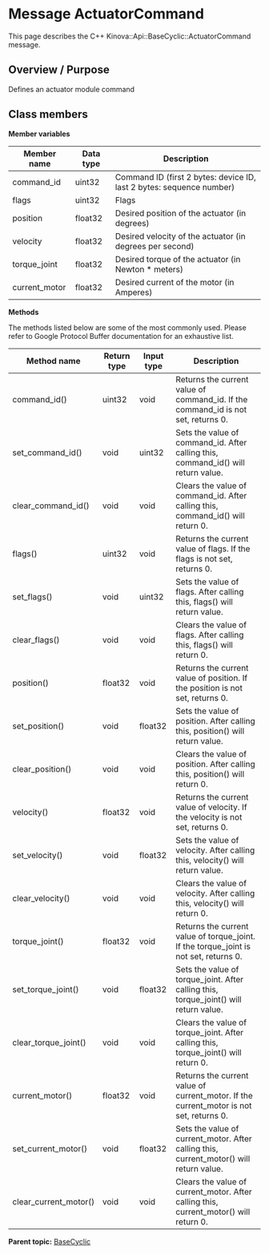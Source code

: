 # Message ActuatorCommand

This page describes the C++ Kinova::Api::BaseCyclic::ActuatorCommand message.

## Overview / Purpose

Defines an actuator module command

## Class members

 **Member variables** 

|Member name|Data type|Description|
|-----------|---------|-----------|
|command\_id|uint32|Command ID \(first 2 bytes: device ID, last 2 bytes: sequence number\)|
|flags|uint32|Flags|
|position|float32|Desired position of the actuator \(in degrees\)|
|velocity|float32|Desired velocity of the actuator \(in degrees per second\)|
|torque\_joint|float32|Desired torque of the actuator \(in Newton \* meters\)|
|current\_motor|float32|Desired current of the motor \(in Amperes\)|

 **Methods** 

The methods listed below are some of the most commonly used. Please refer to Google Protocol Buffer documentation for an exhaustive list.

|Method name|Return type|Input type|Description|
|-----------|-----------|----------|-----------|
|command\_id\(\)|uint32|void|Returns the current value of command\_id. If the command\_id is not set, returns 0.|
|set\_command\_id\(\)|void|uint32|Sets the value of command\_id. After calling this, command\_id\(\) will return value.|
|clear\_command\_id\(\)|void|void|Clears the value of command\_id. After calling this, command\_id\(\) will return 0.|
|flags\(\)|uint32|void|Returns the current value of flags. If the flags is not set, returns 0.|
|set\_flags\(\)|void|uint32|Sets the value of flags. After calling this, flags\(\) will return value.|
|clear\_flags\(\)|void|void|Clears the value of flags. After calling this, flags\(\) will return 0.|
|position\(\)|float32|void|Returns the current value of position. If the position is not set, returns 0.|
|set\_position\(\)|void|float32|Sets the value of position. After calling this, position\(\) will return value.|
|clear\_position\(\)|void|void|Clears the value of position. After calling this, position\(\) will return 0.|
|velocity\(\)|float32|void|Returns the current value of velocity. If the velocity is not set, returns 0.|
|set\_velocity\(\)|void|float32|Sets the value of velocity. After calling this, velocity\(\) will return value.|
|clear\_velocity\(\)|void|void|Clears the value of velocity. After calling this, velocity\(\) will return 0.|
|torque\_joint\(\)|float32|void|Returns the current value of torque\_joint. If the torque\_joint is not set, returns 0.|
|set\_torque\_joint\(\)|void|float32|Sets the value of torque\_joint. After calling this, torque\_joint\(\) will return value.|
|clear\_torque\_joint\(\)|void|void|Clears the value of torque\_joint. After calling this, torque\_joint\(\) will return 0.|
|current\_motor\(\)|float32|void|Returns the current value of current\_motor. If the current\_motor is not set, returns 0.|
|set\_current\_motor\(\)|void|float32|Sets the value of current\_motor. After calling this, current\_motor\(\) will return value.|
|clear\_current\_motor\(\)|void|void|Clears the value of current\_motor. After calling this, current\_motor\(\) will return 0.|

**Parent topic:** [BaseCyclic](../references/summary_BaseCyclic.md)

